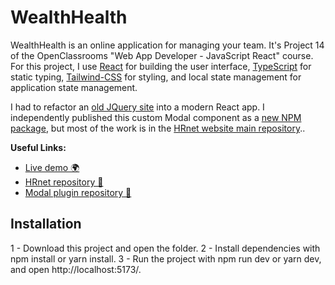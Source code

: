 # WealthHealth

WealthHealth is an online application for managing your team. It's Project 14 of the OpenClassrooms "Web App Developer - JavaScript React" course. For this project, I use [React](https://fr.react.dev/) for building the user interface, [TypeScript](https://www.typescriptlang.org/) for static typing, [Tailwind-CSS](https://tailwindcss.com/) for styling, and local state management for application state management.

I had to refactor an [old JQuery site](https://github.com/OpenClassrooms-Student-Center/P12_Front-end) into a modern React app. I independently published this custom Modal component as a [new NPM package](https://www.npmjs.com/package/lib-modal-hrnet), but most of the work is in the [HRnet website main repository](https://github.com/Swan123456/WealthHealth)..

**Useful Links:**

-   [Live demo 🌍](https://swan123456.github.io/WealthHealth/)
-   [HRnet repository 📖](https://github.com/Swan123456/WealthHealth)
-   [Modal plugin repository 📖](https://github.com/Swan123456/lib-modal)

## Installation

1 - Download this project and open the folder.
2 - Install dependencies with npm install or yarn install.
3 - Run the project with npm run dev or yarn dev, and open http://localhost:5173/.